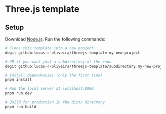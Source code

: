 # Three.js template

## Setup
Download [Node.js](https://nodejs.org/en/download/).
Run the following commands:

``` bash
# Clone this template into a new project
degit github:lucas-r-oliveira/threejs-template my-new-project

# OR if you want just a subdirectory of the repo
degit github:lucas-r-oliveira/threejs-template/subdirectory my-new-project

# Install dependencies (only the first time)
pnpm install

# Run the local server at localhost:8080
pnpm run dev

# Build for production in the dist/ directory
pnpm run build
```
